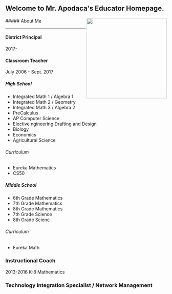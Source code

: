 ## Welcome to Mr. Apodaca's Educator Homepage.

<img align="right" width="250" src="https://s3-us-west-2.amazonaws.com/sportshub2-uploads-prod/files/sites/1590/2018/02/09154950/logo_outline.png">
##### About Me


---

#### District Principal
2017-

#### Classroom Teacher
July 2006 - Sept. 2017
  ##### High School
   - Integrated Math 1 / Algebra 1
   - Integrated Math 2 / Geometry
   - Integrated Math 3 / Algebra 2
   - PreCalculus    
   - AP Computer Science
   - Elective ngineering Drafting and Design
   - Biology
   - Economics
   - Agricultural Science
    
   ###### Curriculum
   * Eureka Mathematics
   * CS50
   
  ##### Middle School
   * 6th Grade Mathematics
   * 7th Grade Mathematics
   * 8th Grade Mathematics
   * 7th Grade Science
   * 8th Grade Scienc
    
   ###### Curriculum     
   * Eureka Math

### Instructional Coach
  2013-2016
  K-8 Mathematics

### Technology Integration Specialist / Network Management
